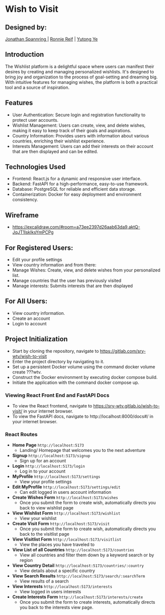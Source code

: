 # Wish to Visit

## Designed by:

[Jonathan Spannring ](https://gitlab.com/jonathan.spannring) | [Ronnie Reif](https://gitlab.com/ronnielreif) | [Yutong Ye](https://gitlab.com/Yutong-Irene-Ye)

## Introduction

The Wishlist platform is a delightful space where users can manifest their desires by creating and managing personalized wishlists. It's designed to bring joy and organization to the process of goal-setting and dreaming big. With intuitive features for managing wishes, the platform is both a practical tool and a source of inspiration.

## Features

-   User Authentication: Secure login and registration functionality to protect user accounts.
-   Wishlist Management: Users can create, view, and delete wishes, making it easy to keep track of their goals and aspirations.
-   Country Information: Provides users with information about various countries, enriching their wishlist experience.
-   Interests Management: Users can add their interests on their account that are then displayed and can be edited.

## Technologies Used

-   Frontend: React.js for a dynamic and responsive user interface.
-   Backend: FastAPI for a high-performance, easy-to-use framework.
-   Database: PostgreSQL for reliable and efficient data storage.
-   Containerization: Docker for easy deployment and environment consistency.

## Wireframe

-   https://excalidraw.com/#room=a73ee2397d26aab63da9,aktQ-JqJT1lskIksYmPCPg


## For Registered Users:

-   Edit your profile settings
-   View country information and from there:
-   Manage Wishes: Create, view, and delete wishes from your personalized list.
-   Manage countries that the user has previously visited
-   Manage interests: Submits interests that are then displayed

## For All Users:

-   View country information.
-   Create an account
-   Login to account

## Project Initialization

-   Start by cloning the repository, navigate to https://gitlab.com/sry-wtv/wish-to-visit
-   Enter the project directory by navigating to it.
-   Set up a persistent Docker volume using the command docker volume create ???wtv.
-   Construct the Docker environment by executing docker compose build.
-   Initiate the application with the command docker compose up.

### Viewing React Front End and FastAPI Docs

-   To view the React frontend, navigate to https://sry-wtv.gitlab.io/wish-to-visit/ in your internet browser.
-   To view the FastAPI docs, navigate to http://localhost:8000/docs#/ in your internet browser.

### React Routes

-   **Home Page** `http://localhost:5173`
    -   Landing/ Homepage that welcomes you to the next adventure
-   **Signup** `http://localhost:5173/signup`
    -   Sign up for an account
-   **Login** `http://localhost:5173/login`
    -   Log in to your account
-   **MyProfile** `http://localhost:5173/settings`
    -   View your profile settings
-   **Edit MyProfile** `http://localhost:5173/settings/edit`
    -   Can edit logged in users account information
-   **Create Wishes Form** `http://localhost:5173/wishes`
    -   Once you submit the form to create wish, automatically directs you back to view wishlist page
-   **View Wishlist Form** `http://localhost:5173/wishlist`
    -   View your wishlist
-   **Create Visit Form** `http://localhost:5173/visit`
    -   Once you submit the form to create wish, automatically directs you back to the visitlist page
-   **View Visitlist Form** `http://localhost:5173/visitlist`
    -   View the places you have traveled to
-   **View List of all Countries** `http://localhost:5173/countries`
    -   View all countries and filter them down by a keyword search or by region
-   **View Country Detail** `http://localhost:5173/countries/:country`
    -   View details about a specific country
-   **View Search Results** `http://localhost:5173/search/:searchTerm`
    -   View results of a search
-   **View Interests** `http://localhost:5173/interests`
    -   View logged in users interests
-   **Create Interests Form** `http://localhost:5173/interests/create`
    -   Once you submit the form to create interests, automatically directs you back to the interests view page.
